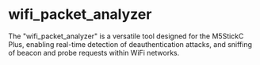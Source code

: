 # wifi_packet_analyzer
 The "wifi_packet_analyzer" is a versatile tool designed for the M5StickC Plus, enabling real-time detection of deauthentication attacks, and sniffing of beacon and probe requests within WiFi networks.
